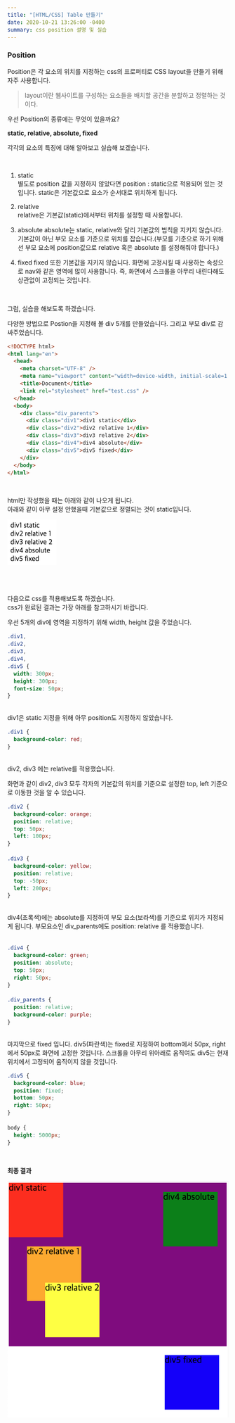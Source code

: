 ```yaml
---
title: "[HTML/CSS] Table 만들기"
date: 2020-10-21 13:26:00 -0400
summary: css position 설명 및 실습
---
```


### Position

Position은 각 요소의 위치를 지정하는 css의 프로퍼티로 CSS layout을 만들기 위해 자주 사용합니다.

>  layout이란 웹사이트를 구성하는 요소들을 배치할 공간을 분할하고 정렬하는 것이다.

우선 Position의 종류에는 무엇이 있을까요?

**static, relative, absolute, fixed**

각각의 요소의 특징에 대해 알아보고 실습해 보겠습니다.

<br>

1. static  
   별도로 position 값을 지정하지 않았다면 position : static으로 적용되어 있는 것입니다. static은 기본값으로 요소가 순서대로 위치하게 됩니다.

2. relative  
   relative은 기본값(static)에서부터 위치를 설정할 때 사용합니다.

3. absolute
   absolute는 static, relative와 달리 기본값의 법칙을 지키지 않습니다. 기본값이 아닌 부모 요소를 기준으로 위치를 잡습니다.(부모를 기준으로 하기 위해선 부모 요소에 position값으로 relative 혹은 absolute 를 설정해줘야 합니다.)

4. fixed
   fixed 또한 기본값을 지키지 않습니다. 화면에 고정시킬 때 사용하는 속성으로 nav와 같은 영역에 많이 사용합니다. 즉, 화면에서 스크롤을 아무리 내린다해도 상관없이 고정되는 것입니다.



<br>

그럼, 실습을 해보도록 하겠습니다.

다양한 방법으로 Postion을 지정해 볼 div 5개를 만들었습니다. 그리고 부모 div로 감싸주었습니다.

```html
<!DOCTYPE html>
<html lang="en">
  <head>
    <meta charset="UTF-8" />
    <meta name="viewport" content="width=device-width, initial-scale=1.0" />
    <title>Document</title>
    <link rel="stylesheet" href="test.css" />
  </head>
  <body>
    <div class="div_parents">
      <div class="div1">div1 static</div>
      <div class="div2">div2 relative 1</div>
      <div class="div3">div3 relative 2</div>
      <div class="div4">div4 absolute</div>
      <div class="div5">div5 fixed</div>
    </div>
  </body>
</html>

```

<br>

html만 작성했을 때는 아래와 같이 나오게 됩니다.  
아래와 같이 아무 설정 안했을때 기본값으로 정렬되는 것이 static입니다.

![position2](../img/2020-10-21/position1.png)

<br>
<br>

다음으로 css를 적용해보도록 하겠습니다.  
css가 완료된 결과는 가장 아래를 참고하시기 바랍니다.


우선 5개의 div에 영역을 지정하기 위해 width, height 값을 주었습니다.

```css
.div1,
.div2,
.div3,
.div4,
.div5 {
  width: 300px;
  height: 300px;
  font-size: 50px;
}
```

<br>
div1은 static 지정을 위해 아무 position도 지정하지 않았습니다.

```css
.div1 {
  background-color: red;
}
```



<br>
div2, div3 에는 relative를 적용했습니다.

화면과 같이 div2, div3 모두 각자의 기본값의 위치를 기준으로 설정한 top, left 기준으로 이동한 것을 알 수 있습니다.

```css
.div2 {
  background-color: orange;
  position: relative;
  top: 50px;
  left: 100px;
}

.div3 {
  background-color: yellow;
  position: relative;
  top: -50px;
  left: 200px;
}
```



<br>
div4(초록색)에는 absolute를 지정하여 부모 요소(보라색)를 기준으로 위치가 지정되게 됩니다.  
부모요소인 div_parents에도 position: relative 를 적용했습니다.

```css

.div4 {
  background-color: green;
  position: absolute;
  top: 50px;
  right: 50px;
}

.div_parents {
  position: relative;
  background-color: purple;
}
```


<br>
마지막으로 fixed 입니다.  
div5(파란색)는 fixed로 지정하여 bottom에서 50px, right에서 50px로 화면에 고정한 것입니다.  
스크롤을 아무리 위아래로 움직여도 div5는 현재 위치에서 고정되어 움직이지 않을 것입니다.

```css
.div5 {
  background-color: blue;
  position: fixed;
  bottom: 50px;
  right: 50px;
}

body {
  height: 5000px;
}
```



<br>

**최종 결과**

![position2](../img/2020-10-21/position2.png)